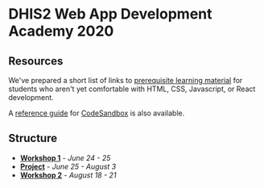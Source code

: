 # DHIS2 Web App Development Academy 2020

## Resources

We've prepared a short list of links to [prerequisite learning material](./resources/PREREQUISITES.md) for students who aren't yet comfortable with HTML, CSS, Javascript, or React development.

A [reference guide](./resources/CODE_SANDBOX.md) for [CodeSandbox](https://codesandbox.io) is also available.

## Structure

- [**Workshop 1**](./workshop-1) - _June 24 - 25_     
- [**Project**](./project) - _June 25 - August 3_
- [**Workshop 2**](./workshop-2) - _August 18 - 21_
